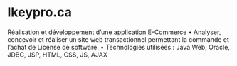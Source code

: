 # Ikeypro.ca

Réalisation et développement d’une application E-Commerce
•	Analyser, concevoir et réaliser un site web transactionnel permettant la commande et l’achat de License de software.
•	Technologies utilisées : Java Web, Oracle, JDBC, JSP, HTML, CSS, JS, AJAX


